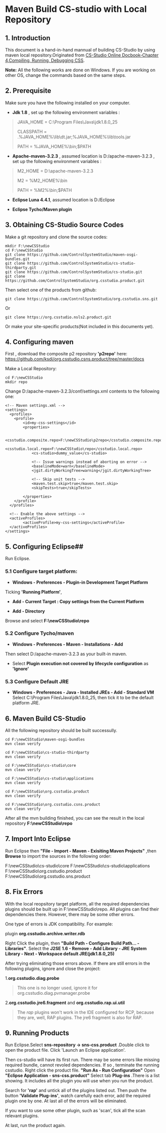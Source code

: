 # Maven Build CS-studio with Local Repository #


## 1.	Introduction ##

This document is a hand-in-hand mannual of building CS-Studio by using maven local repository.Originated from [CS-Studio Online Docbook-Chapter 4,Compiling, Running, Debugging CSS](http://cs-studio.sourceforge.net/docbook/ch04.html#idp140240).

**Note:** All the following works are done on Windows. If you are working on other OS, change the commands based on the same steps.

## 2. Prerequisite ##
Make sure you have the following installed on your computer.

- **Jdk 1.8** , set up the following environment variables :


>    JAVA_HOME = C:\Program Files\Java\jdk1.8.0_25
> 
>    CLASSPATH = .%JAVA_HOME%\lib\dt.jar;%JAVA_HOME%\lib\tools.jar
> 
>    PATH = %JAVA_HOME%\bin;$PATH


- **Apache-maven-3.2.3** , assumed location is D:/apache-maven-3.2.3 , set up the following environment variables :

> M2_HOME = D:\apache-maven-3.2.3
> 
> M2 = %M2_HOME%\bin
> 
> PATH = %M2%\bin;$PATH

- **Eclipse Luna 4.4.1**, assumed location is D:/Eclipse

- **Eclipse Tycho/Maven plugin**

## 3. Obtaining CS-Studio Source Codes ##
Make a git repository and clone the source codes:

    mkdir F:\newCSStudio
    cd F:\newCSStudio
    git clone https://github.com/ControlSystemStudio/maven-osgi-bundles.git
    git clone https://github.com/ControlSystemStudio/cs-studio-thirdparty.git
    git clone https://github.com/ControlSystemStudio/cs-studio.git
    git clone https://github.com/ControlSystemStudio/org.csstudio.product.git

Then select one of the products from github:

    git clone https://github.com/ControlSystemStudio/org.csstudio.sns.git

Or

    git clone https://org.csstudio.nsls2.product.git

Or make your site-specific products(Not included in this documents yet).


## 4. Configuring maven ##

First , download the composite p2 repository **'p2repo'** here:
https://github.com/ksdj/org.csstudio.csns.product/tree/master/docs

Make a Local Repository:
    
    cd F:\newCSStudio
    mkdir repo

Change D:/apache-maven-3.2.3/conf/settings.xml contents to the following one:

    <!-- Maven settings.xml -->
    <settings>
      <profiles>
    	<profile>
      		<id>my-css-settings</id>
      		<properties>
    
    			<csstudio.composite.repo>F:\newCSStudio\p2repo</csstudio.composite.repo>
    			<csstudio.local.repo>F:\newCSStudio\repo</csstudio.local.repo>
    			<cs-studio>dummy_value</cs-studio>
    
    			<!-- Issue warnings instead of aborting on error -->
    			<baselineMode>warn</baselineMode>
    			<jgit.dirtyWorkingTree>warning</jgit.dirtyWorkingTree>
    
    			<!-- Skip unit tests -->
    			<maven.test.skip>true</maven.test.skip>
    			<skipTests>true</skipTests>
    
      		</properties>
    	</profile>
      </profiles>
    
      <!-- Enable the above settings -->
      <activeProfiles>
    		<activeProfile>my-css-settings</activeProfile>
      </activeProfiles>
    </settings>


## 5.  Configuring Eclipse##

Run Eclipse.

### 5.1 Configure target platform: ###

- **Windows - Preferences - Plugin-in Development Target Platform**

Ticking **'Running Platform'**,

- **Add - Current Target : Copy settings from the Current Platform**

- **Add - Directory** 

Browse and select 
**F:\newCSStudio\repo**

### 5.2 Configure Tycho/maven ###

- **Windows - Preferences - Maven - Installations - Add**

Then select D:/apache-maven-3.2.3 as your built-in maven.

- Select **Plugin execution not covered by lifecycle configuration** as
**'Ignore'**​

### 5.3 Configure Default JRE ###

- **Windows - Preferences - Java - Installed JREs - Add - Standard VM** Select C:\Program Files\Java\jdk1.8.0_25, then tick it to be the default platform JRE.


## 6.  Maven Build CS-Studio ##

All the following repository should be built successully.
    
    cd F:\newCSStudio\maven-osgi-bundles
    mvn clean verify
    
    cd F:\newCSStudio\cs-studio-thirdparty
    mvn clean verify
    
    cd F:\newCSStudio\cs-studio\core
    mvn clean verify
    
    cd F:\newCSStudio\cs-studio\applications
    mvn clean verify
    
    cd F:\newCSStudio\org.csstudio.product
    mvn clean verify

	cd F:\newCSStudio\org.csstudio.csns.product
	mvn clean verify

After all the mvn building finished, you can see the result in the local repository **F:\newCSStudio\repo**

## 7.  Import Into Eclipse ##
Run Eclipse then **"File - Import - Maven - Exisiting Maven Projects"** ,then **Browse** to import the sources in the following order:

F:\newCSStudio\cs-studio\core
F:\newCSStudio\cs-studio\applications
F:\newCSStudio\org.csstudio.product
F:\newCSStudio\org.csstudio.sns.product

## 8.  Fix Errors ###

With the local reopsitory target platform, all the required dependencies plugins should be built up in F:\newCSStudio\repo. All plugins can find their dependencies there. However, there may be some other errors.

One type of errors is JDK compatibility. For example:

plugin **org.csstudio.archive.writer.rdb**

Right Click the plugin, then **"Build Path - Configure Build Path... - Libraries"**. Select the **J2SE 1.6 - Remove - Add Library - JRE System Library - Next - Workspace default JRE(jdk1.8.0_25)** 

After trying eliminating those errors above. If there are still errors in the following plugins, ignore and close the project:

1.**org.csstudio.diag.probe**
> This one is no longer used, ignore it for org.csstudio.diag.pvmanager.probe

2.**org.csstudio.jre6.fragment** and **org.csstudio.rap.ui.util**
> The *rap* plugins won't work in the IDE configured for RCP, because they are, well, RAP plugins. The jre6 fragment is also for RAP.


## 9.  Running Products ###

Run Eclipse.Select **sns-repository -> sns-css.product** .Double click to open the product file. Click 'Launch an Eclipse application'.

Then cs-studio will have its first run. There may be some errors like missing required bundle, cannot revoled dependencies. If so , terminate the running csstudio. Right click the product file. **"Run As - Run Configuration"** Open **"Eclipse Application - sns-css.product"** Select tab **Plug-ins** .There is a list showing. It includes all the plugin you will use when you run the product.

Search for **'rap'** and untick all of the plugins listed out. Then push the button **'Validate Plug-ins'**, watch carefully each error, add the required plugin one by one. At last all of the errors will be eliminated.

If you want to use some other plugin, such as 'scan', tick all the scan relevant plugins.

At last, run the product again.
